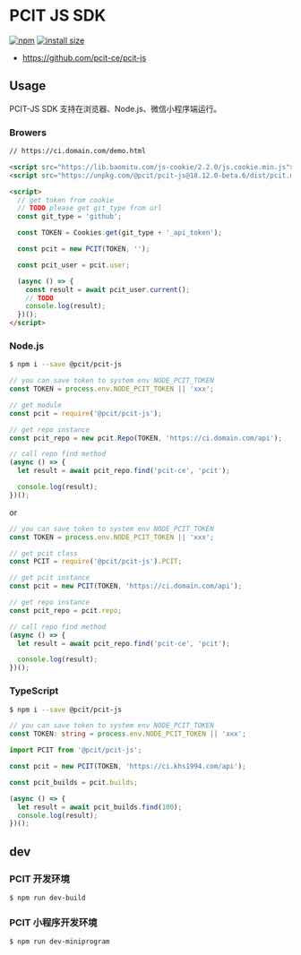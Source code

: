 # PCIT JS SDK

[![npm](https://img.shields.io/npm/v/@pcit/pcit-js.svg)](https://www.npmjs.com/package/@pcit/pcit-js)
[![install size](https://packagephobia.now.sh/badge?p=@pcit/pcit-js)](https://packagephobia.now.sh/result?p=@pcit/pcit-js)

- https://github.com/pcit-ce/pcit-js

## Usage

PCIT-JS SDK 支持在浏览器、Node.js、微信小程序端运行。

### Browers

```html
// https://ci.domain.com/demo.html

<script src="https://lib.baomitu.com/js-cookie/2.2.0/js.cookie.min.js"></script>
<script src="https://unpkg.com/@pcit/pcit-js@18.12.0-beta.6/dist/pcit.min.js"></script>

<script>
  // get token from cookie
  // TODO please get git_type from url
  const git_type = 'github';

  const TOKEN = Cookies.get(git_type + '_api_token');

  const pcit = new PCIT(TOKEN, '');

  const pcit_user = pcit.user;

  (async () => {
    const result = await pcit_user.current();
    // TODO
    console.log(result);
  })();
</script>
```

### Node.js

```bash
$ npm i --save @pcit/pcit-js
```

```js
// you can save token to system env NODE_PCIT_TOKEN
const TOKEN = process.env.NODE_PCIT_TOKEN || 'xxx';

// get module
const pcit = require('@pcit/pcit-js');

// get repo instance
const pcit_repo = new pcit.Repo(TOKEN, 'https://ci.domain.com/api');

// call repo find method
(async () => {
  let result = await pcit_repo.find('pcit-ce', 'pcit');

  console.log(result);
})();
```

or

```js
// you can save token to system env NODE_PCIT_TOKEN
const TOKEN = process.env.NODE_PCIT_TOKEN || 'xxx';

// get pcit class
const PCIT = require('@pcit/pcit-js').PCIT;

// get pcit instance
const pcit = new PCIT(TOKEN, 'https://ci.domain.com/api');

// get repo instance
const pcit_repo = pcit.repo;

// call repo find method
(async () => {
  let result = await pcit_repo.find('pcit-ce', 'pcit');

  console.log(result);
})();
```

### TypeScript

```bash
$ npm i --save @pcit/pcit-js
```

```ts
// you can save token to system env NODE_PCIT_TOKEN
const TOKEN: string = process.env.NODE_PCIT_TOKEN || 'xxx';

import PCIT from '@pcit/pcit-js';

const pcit = new PCIT(TOKEN, 'https://ci.khs1994.com/api');

const pcit_builds = pcit.builds;

(async () => {
  let result = await pcit_builds.find(100);
  console.log(result);
})();
```

## dev

### PCIT 开发环境

```bash
$ npm run dev-build
```

### PCIT 小程序开发环境

```bash
$ npm run dev-miniprogram
```

